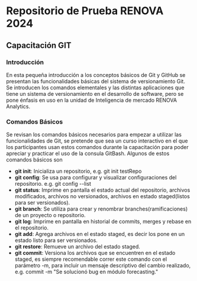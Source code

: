 # Repositorio de Prueba RENOVA 2024
## Capacitación GIT
### Introducción 
En esta pequeña introducción a los conceptos básicos de Git y GitHub se presentan las funcionalidades básicas del sistema de versionamiento Git.
Se introducen los comandos elementales y las distintas aplicaciones que tiene un sistema de versionamiento en el desarrollo de software, pero se pone énfasis en uso en la unidad de Inteligencia de mercado RENOVA Analytics.
### Comandos Básicos
Se revisan los comandos básicos necesarios para empezar a utilizar las funcionalidades de Git, se pretende que sea un curso interactivo en el que los participantes usan estos comandos durante la capacitación para poder apreciar y practicar el uso de la consula GitBash.
Algunos de estos comandos básicos son
* **git init**: Inicializa un repositorio, e.g. git init testRepo
* **git config**: Se usa para configurar y visualizar configuraciones del repositorio. e.g. git config --list
* **git status**: Imprime en pantalla el estado actual del repositorio, archivos modificados, archivos no versionados, archivos en estado staged(listos para ser versionados).
* **git branch**: Se utiliza para crear y renombrar branches(ramificaciones) de un proyecto o repositorio.
* **git log**: Imprime en pantalla en historial de commits, merges y rebase en el repositorio.
* **git add**: Agrega archivos en el estado staged, es decir los pone en un estado listo para ser versionados.
* **git restore**: Remueve un archivo del estado staged.
* **git commit**: Versiona los archivos que se encuentren en el estado staged, es siempre recomendable correr este comando con el parámetro -m, para incluir un mensaje descriptivo del cambio realizado, e.g. commit -m "Se solucionó bug en módulo forecasting."

